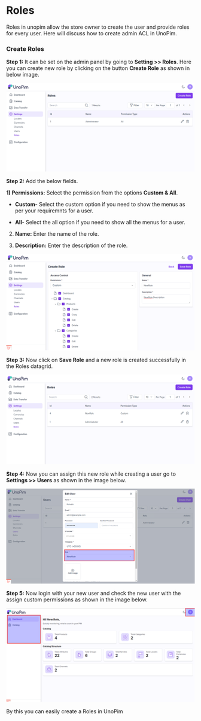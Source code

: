 # Roles

Roles in unopim allow the store owner to create the user and provide roles for every user. Here will discuss how to create admin ACL in UnoPim.

### Create Roles

**Step 1:** It can be set on the admin panel by going to **Setting >> Roles**. Here you can create new role by clicking on the button **Create Role** as shown in below image.

  ![Role](../../assets/1.0/images/settings/createRole.png)

**Step 2:** Add the below fields.

**1) Permissions:** Select the permission from the options **Custom & All**.

* **Custom-** Select the custom option if you need to show the menus as per your requiremnts for a user. 

* **All-** Select the all option if you need to show all the menus for a user.

2) **Name:** Enter the name of the role.

3) **Description:** Enter the description of the role.

  ![Save Role](../../assets/1.0/images/settings/saveRole.png)

**Step 3:** Now click on **Save Role** and a new role is created successfully in the Roles datagrid.

  ![Role Grid](../../assets/1.0/images/settings/roleGrid.png)

**Step 4:** Now you can assign this new role while creating a user go to **Settings >> Users** as shown in the image below.

  ![Role Output](../../assets/1.0/images/settings/roleOutput.png)

**Step 5:** Now login with your new user and check the new user with the assign custom permissions as shown in the image below.  

  ![Role Output](../../assets/1.0/images/settings/roless.png)

By this you can easily create a Roles in UnoPim

